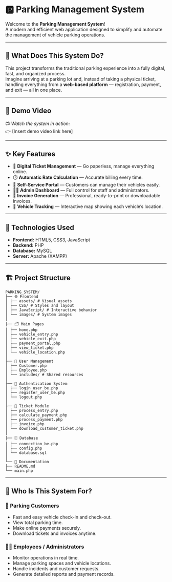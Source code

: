 # 🅿️ Parking Management System

Welcome to the **Parking Management System**!  
A modern and efficient web application designed to simplify and automate the management of vehicle parking operations.

---

## 🚗 What Does This System Do?

This project transforms the traditional parking experience into a fully digital, fast, and organized process.  
Imagine arriving at a parking lot and, instead of taking a physical ticket, handling everything from a **web-based platform** — registration, payment, and exit — all in one place.

---

## 🎥 Demo Video

📺 *Watch the system in action:*  
👉 [Insert demo video link here]


---
## ✨ Key Features

- 🎫 **Digital Ticket Management** — Go paperless, manage everything online.  
- ⏱️ **Automatic Rate Calculation** — Accurate billing every time.  
- 📱 **Self-Service Portal** — Customers can manage their vehicles easily.  
- 👨‍💼 **Admin Dashboard** — Full control for staff and administrators.  
- 🧾 **Invoice Generation** — Professional, ready-to-print or downloadable invoices.  
- 📍 **Vehicle Tracking** — Interactive map showing each vehicle’s location.

---

## 🚀 Technologies Used

- **Frontend:** HTML5, CSS3, JavaScript  
- **Backend:** PHP  
- **Database:** MySQL  
- **Server:** Apache (XAMPP)

---

## 🏗️ Project Structure
```
PARKING_SYSTEM/
├── 🌐 Frontend
│ ├── assets/ # Visual assets
│ ├── CSS/ # Styles and layout
│ ├── JavaScript/ # Interactive behavior
│ └── images/ # System images
│
├── 🗂️ Main Pages
│ ├── home.php
│ ├── vehicle_entry.php
│ ├── vehicle_exit.php
│ ├── payment_portal.php
│ ├── view_ticket.php
│ └── vehicle_location.php
│
├── 👥 User Management
│ ├── Customer.php
│ ├── Employee.php
│ └── includes/ # Shared resources
│
├── 🔐 Authentication System
│ ├── login_user_be.php
│ ├── register_user_be.php
│ └── logout.php
│
├── 🎫 Ticket Module
│ ├── process_entry.php
│ ├── calculate_payment.php
│ ├── process_payment.php
│ ├── invoice.php
│ └── download_customer_ticket.php
│
├── 🗄️ Database
│ ├── connection_be.php
│ ├── config.php
│ └── database.sql
│
└── 📄 Documentation
├── README.md
└── main.php
```

---

## 🎯 Who Is This System For?

### 👥 Parking Customers
- Fast and easy vehicle check-in and check-out.  
- View total parking time.  
- Make online payments securely.  
- Download tickets and invoices anytime.

### 👨‍💼 Employees / Administrators
- Monitor operations in real time.  
- Manage parking spaces and vehicle locations.  
- Handle incidents and customer requests.  
- Generate detailed reports and payment records.



